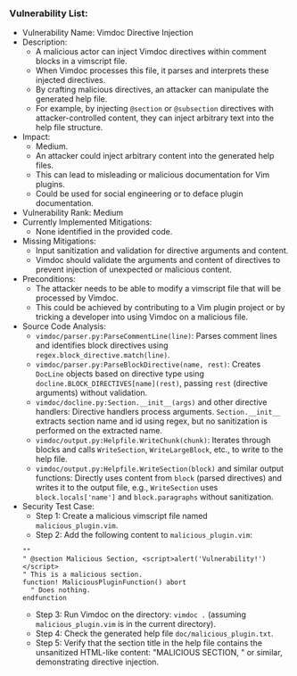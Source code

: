 ### Vulnerability List:

- Vulnerability Name: Vimdoc Directive Injection
- Description:
    - A malicious actor can inject Vimdoc directives within comment blocks in a vimscript file.
    - When Vimdoc processes this file, it parses and interprets these injected directives.
    - By crafting malicious directives, an attacker can manipulate the generated help file.
    - For example, by injecting `@section` or `@subsection` directives with attacker-controlled content, they can inject arbitrary text into the help file structure.
- Impact:
    - Medium.
    - An attacker could inject arbitrary content into the generated help files.
    - This can lead to misleading or malicious documentation for Vim plugins.
    - Could be used for social engineering or to deface plugin documentation.
- Vulnerability Rank: Medium
- Currently Implemented Mitigations:
    - None identified in the provided code.
- Missing Mitigations:
    - Input sanitization and validation for directive arguments and content.
    - Vimdoc should validate the arguments and content of directives to prevent injection of unexpected or malicious content.
- Preconditions:
    - The attacker needs to be able to modify a vimscript file that will be processed by Vimdoc.
    - This could be achieved by contributing to a Vim plugin project or by tricking a developer into using Vimdoc on a malicious file.
- Source Code Analysis:
    - `vimdoc/parser.py:ParseCommentLine(line)`: Parses comment lines and identifies block directives using `regex.block_directive.match(line)`.
    - `vimdoc/parser.py:ParseBlockDirective(name, rest)`: Creates `DocLine` objects based on directive type using `docline.BLOCK_DIRECTIVES[name](rest)`, passing `rest` (directive arguments) without validation.
    - `vimdoc/docline.py:Section.__init__(args)` and other directive handlers: Directive handlers process arguments. `Section.__init__` extracts section name and id using regex, but no sanitization is performed on the extracted name.
    - `vimdoc/output.py:Helpfile.WriteChunk(chunk)`: Iterates through blocks and calls `WriteSection`, `WriteLargeBlock`, etc., to write to the help file.
    - `vimdoc/output.py:Helpfile.WriteSection(block)` and similar output functions: Directly uses content from `block` (parsed directives) and writes it to the output file, e.g., `WriteSection` uses `block.locals['name']` and `block.paragraphs` without sanitization.
- Security Test Case:
    - Step 1: Create a malicious vimscript file named `malicious_plugin.vim`.
    - Step 2: Add the following content to `malicious_plugin.vim`:
    ```vim
    ""
    " @section Malicious Section, <script>alert('Vulnerability!')</script>
    " This is a malicious section.
    function! MaliciousPluginFunction() abort
      " Does nothing.
    endfunction
    ```
    - Step 3: Run Vimdoc on the directory: `vimdoc .` (assuming `malicious_plugin.vim` is in the current directory).
    - Step 4: Check the generated help file `doc/malicious_plugin.txt`.
    - Step 5: Verify that the section title in the help file contains the unsanitized HTML-like content: "MALICIOUS SECTION, <script>alert('Vulnerability!')</script>" or similar, demonstrating directive injection.
